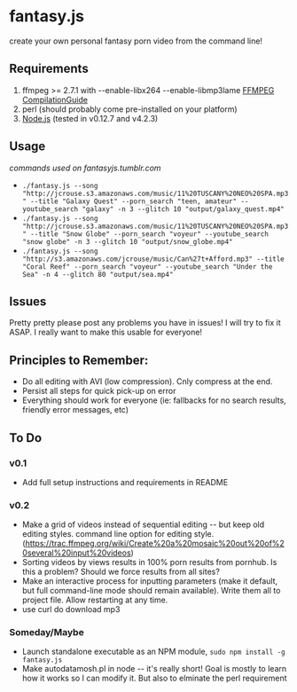 # fantasy.js
create your own personal fantasy porn video from the command line!

## Requirements
1. ffmpeg >= 2.7.1 with --enable-libx264 --enable-libmp3lame [FFMPEG CompilationGuide
](https://trac.ffmpeg.org/wiki/CompilationGuide)
1. perl (should probably come pre-installed on your platform)
1. [Node.js](https://nodejs.org/en/) (tested in v0.12.7 and v4.2.3)


## Usage 
*commands used on fantasyjs.tumblr.com*

- ``./fantasy.js --song "http://jcrouse.s3.amazonaws.com/music/11%20TUSCANY%20NEO%20SPA.mp3" --title "Galaxy Quest" --porn_search "teen, amateur" --youtube_search "galaxy" -n 3 --glitch 10 "output/galaxy_quest.mp4"``
- ``./fantasy.js --song "http://jcrouse.s3.amazonaws.com/music/11%20TUSCANY%20NEO%20SPA.mp3" --title "Snow Globe" --porn_search "voyeur" --youtube_search "snow globe" -n 3 --glitch 10 "output/snow_globe.mp4"``
- ``./fantasy.js --song "http://s3.amazonaws.com/jcrouse/music/Can%27t+Afford.mp3" --title "Coral Reef" --porn_search "voyeur" --youtube_search "Under the Sea" -n 4 --glitch 80 "output/sea.mp4"``



## Issues

Pretty pretty please post any problems you have in issues! I will try to fix it ASAP. I really want to make this usable for everyone!


## Principles to Remember:
- Do all editing with AVI (low compression). Cnly compress at the end.
- Persist all steps for quick pick-up on error
- Everything should work for everyone (ie: fallbacks for no search results, friendly error messages, etc)


## To Do

### v0.1
- Add full setup instructions and requirements in README

### v0.2 
- Make a grid of videos instead of sequential editing -- but keep old editing styles. command line option for editing style. (https://trac.ffmpeg.org/wiki/Create%20a%20mosaic%20out%20of%20several%20input%20videos)
- Sorting videos by views results in 100% porn results from pornhub. Is this a problem? Should we force results from all sites?
- Make an interactive process for inputting parameters (make it default, but full command-line mode should remain available). Write them all to project file. Allow restarting at any time.
- use curl do download mp3

### Someday/Maybe
- Launch standalone executable as an NPM module, ``sudo npm install -g fantasy.js``
- Make autodatamosh.pl in node -- it's really short! Goal is mostly to learn how it works so I can modify it. But also to elminate the perl requirement
